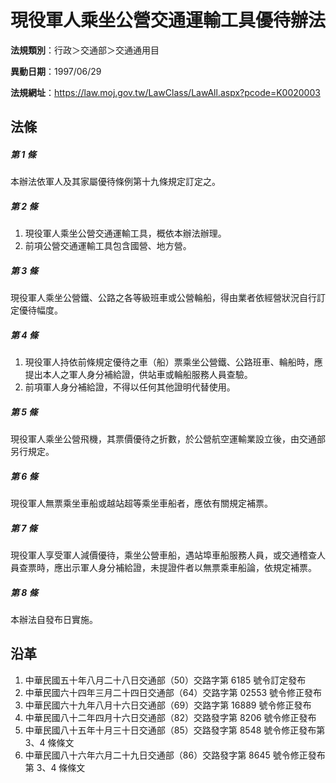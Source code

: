 # 現役軍人乘坐公營交通運輸工具優待辦法



**法規類別**：行政＞交通部＞交通通用目

**異動日期**：1997/06/29  

**法規網址**：https://law.moj.gov.tw/LawClass/LawAll.aspx?pcode=K0020003



## 法條
##### 第 1 條
本辦法依軍人及其家屬優待條例第十九條規定訂定之。

##### 第 2 條
1. 現役軍人乘坐公營交通運輸工具，概依本辦法辦理。
1. 前項公營交通運輸工具包含國營、地方營。

##### 第 3 條
現役軍人乘坐公營鐵、公路之各等級班車或公營輪船，得由業者依經營狀況自行訂定優待幅度。

##### 第 4 條
1. 現役軍人持依前條規定優待之車（船）票乘坐公營鐵、公路班車、輪船時，應提出本人之軍人身分補給證，供站車或輪船服務人員查驗。
1. 前項軍人身分補給證，不得以任何其他證明代替使用。

##### 第 5 條
現役軍人乘坐公營飛機，其票價優待之折數，於公營航空運輸業設立後，由交通部另行規定。

##### 第 6 條
現役軍人無票乘坐車船或越站超等乘坐車船者，應依有關規定補票。

##### 第 7 條
現役軍人享受軍人減價優待，乘坐公營車船，遇站埠車船服務人員，或交通稽查人員查票時，應出示軍人身分補給證，未提證件者以無票乘車船論，依規定補票。

##### 第 8 條
本辦法自發布日實施。

## 沿革
1. 中華民國五十年八月二十八日交通部（50）交路字第 6185 號令訂定發布
1. 中華民國六十四年三月二十四日交通部（64）交路字第 02553  號令修正發布
1. 中華民國六十九年八月十六日交通部（69）交路字第 16889  號令修正發布
1. 中華民國八十二年四月十六日交通部（82）交路發字第 8206 號令修正發布
1. 中華民國八十五年十月三十日交通部（85）交路發字第 8548 號令修正發布第 3、4 條條文
1. 中華民國八十六年六月二十九日交通部（86）交路發字第 8645 號令修正發布第 3、4 條條文
